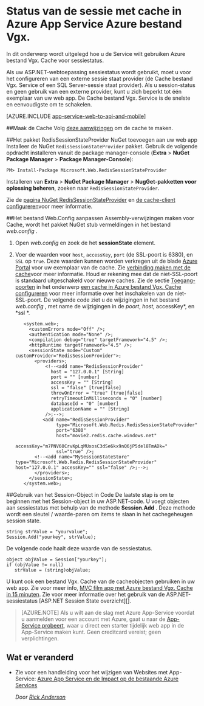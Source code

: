 <properties 
    pageTitle="Status van de sessie met cache in Azure App Service Azure bestand Vgx." 
    description="Informatie over het gebruik van de Cache Azure Service voor de ondersteuning van ASP.NET session state caching." 
    services="app-service\web" 
    documentationCenter=".net" 
    authors="Rick-Anderson" 
    manager="wpickett" 
    editor="none"/>

<tags 
    ms.service="app-service-web" 
    ms.workload="na" 
    ms.tgt_pltfrm="na" 
    ms.devlang="dotnet" 
    ms.topic="get-started-article" 
    ms.date="06/27/2016" 
    ms.author="riande"/>


# <a name="session-state-with-azure-redis-cache-in-azure-app-service"></a>Status van de sessie met cache in Azure App Service Azure bestand Vgx.


In dit onderwerp wordt uitgelegd hoe u de Service wilt gebruiken Azure bestand Vgx. Cache voor sessiestatus.

Als uw ASP.NET-webtoepassing sessiestatus wordt gebruikt, moet u voor het configureren van een externe sessie staat provider (de Cache bestand Vgx. Service of een SQL Server-sessie staat provider). Als u session-status en geen gebruik van een externe provider, kunt u zich beperkt tot één exemplaar van uw web app. De Cache bestand Vgx. Service is de snelste en eenvoudigste om te schakelen.

[AZURE.INCLUDE [app-service-web-to-api-and-mobile](../../includes/app-service-web-to-api-and-mobile.md)] 

##<a id="createcache"></a>Maak de Cache
Volg [deze aanwijzingen](../cache-dotnet-how-to-use-azure-redis-cache.md#create-cache) om de cache te maken.

##<a id="configureproject"></a>Het pakket RedisSessionStateProvider NuGet toevoegen aan uw web app
Installeer de NuGet `RedisSessionStateProvider` pakket.  Gebruik de volgende opdracht installeren vanuit de package manager-console (**Extra** > **NuGet Package Manager** > **Package Manager-Console**):

  `PM> Install-Package Microsoft.Web.RedisSessionStateProvider`
  
Installeren van **Extra** > **NuGet Package Manager** > **NugGet-pakketten voor oplossing beheren**, zoeken naar `RedisSessionStateProvider`.

Zie de [pagina NuGet RedisSessionStateProvider](http://www.nuget.org/packages/Microsoft.Web.RedisSessionStateProvider/ ) en [de cache-client configureren](../cache-dotnet-how-to-use-azure-redis-cache.md#NuGet)voor meer informatie.

##<a id="configurewebconfig"></a>Het bestand Web.Config aanpassen
Assembly-verwijzingen maken voor Cache, wordt het pakket NuGet stub vermeldingen in het bestand *web.config* . 

1. Open *web.config* en zoek de het **sessionState** element.

1. Voer de waarden voor `host`, `accessKey`, `port` (de SSL-poort is 6380), en `SSL` op `true`. Deze waarden kunnen worden verkregen uit de blade [Azure Portal](http://go.microsoft.com/fwlink/?LinkId=529715) voor uw exemplaar van de cache. Zie [verbinding maken met de cache](../cache-dotnet-how-to-use-azure-redis-cache.md#connect-to-cache)voor meer informatie. Houd er rekening mee dat de niet-SSL-poort is standaard uitgeschakeld voor nieuwe caches. Zie de sectie [Toegang-poorten](https://msdn.microsoft.com/library/azure/dn793612.aspx#AccessPorts) in het onderwerp [een cache in Azure bestand Vgx. Cache configureren](https://msdn.microsoft.com/library/azure/dn793612.aspx) voor meer informatie over het inschakelen van de niet-SSL-poort. De volgende code ziet u de wijzigingen in het bestand *web.config* , met name de wijzigingen in de *poort*, *host*, accessKey*, en *ssl *.

          <system.web>;
            <customErrors mode="Off" />;
            <authentication mode="None" />;
            <compilation debug="true" targetFramework="4.5" />;
            <httpRuntime targetFramework="4.5" />;
            <sessionState mode="Custom" customProvider="RedisSessionProvider">;
              <providers>;  
                  <!--<add name="RedisSessionProvider" 
                    host = "127.0.0.1" [String]
                    port = "" [number]
                    accessKey = "" [String]
                    ssl = "false" [true|false]
                    throwOnError = "true" [true|false]
                    retryTimeoutInMilliseconds = "0" [number]
                    databaseId = "0" [number]
                    applicationName = "" [String]
                  />;-->;
                 <add name="RedisSessionProvider" 
                      type="Microsoft.Web.Redis.RedisSessionStateProvider" 
                      port="6380"
                      host="movie2.redis.cache.windows.net" 
                      accessKey="m7PNV60CrvKpLqMUxosC3dSe6kx9nQ6jP5del8TmADk=" 
                      ssl="true" />;
              <!--<add name="MySessionStateStore" type="Microsoft.Web.Redis.RedisSessionStateProvider" host="127.0.0.1" accessKey="" ssl="false" />;-->;
              </providers>;
            </sessionState>;
          </system.web>;


##<a id="usesessionobject"></a>Gebruik van het Session-Object in Code
De laatste stap is om te beginnen met het Session-object in uw ASP.NET-code. U voegt objecten aan sessiestatus met behulp van de methode **Session.Add** . Deze methode wordt een sleutel / waarde-paren om items te slaan in het cachegeheugen session state.

    string strValue = "yourvalue";
    Session.Add("yourkey", strValue);

De volgende code haalt deze waarde van de sessiestatus.

    object objValue = Session["yourkey"];
    if (objValue != null)
       strValue = (string)objValue; 

U kunt ook een bestand Vgx. Cache van de cacheobjecten gebruiken in uw web app. Zie voor meer info, [MVC film app met Azure bestand Vgx. Cache in 15 minuten](https://azure.microsoft.com/blog/2014/06/05/mvc-movie-app-with-azure-redis-cache-in-15-minutes/).
Zie voor meer informatie over het gebruik van de ASP.NET-sessiestatus [ASP.NET Session State overzicht][].

>[AZURE.NOTE] Als u wilt aan de slag met Azure App-Service voordat u aanmelden voor een account met Azure, gaat u naar de [App-Service probeert](http://go.microsoft.com/fwlink/?LinkId=523751), waar u direct een starter tijdelijk web app in de App-Service maken kunt. Geen creditcard vereist; geen verplichtingen.

## <a name="whats-changed"></a>Wat er veranderd
* Zie voor een handleiding voor het wijzigen van Websites met App-Service: [Azure App Service en de Impact op de bestaande Azure Services](http://go.microsoft.com/fwlink/?LinkId=529714)

  *Door [Rick Anderson](https://twitter.com/RickAndMSFT)*
  
  [installed the latest]: http://www.windowsazure.com/downloads/?sdk=net  
  [Overzicht van ASP.NET-sessiestatus]: http://msdn.microsoft.com/library/ms178581.aspx

  [NewIcon]: ./media/web-sites-dotnet-session-state-caching/CacheScreenshot_NewButton.png
  [NewCacheDialog]: ./media/web-sites-dotnet-session-state-caching/CachingScreenshot_CreateOptions.png
  [CacheIcon]: ./media/web-sites-dotnet-session-state-caching/CachingScreenshot_CacheIcon.png
  [NuGetDialog]: ./media/web-sites-dotnet-session-state-caching/CachingScreenshot_NuGet.png
  [OutputConfig]: ./media/web-sites-dotnet-session-state-caching/CachingScreenshot_OC_WebConfig.png
  [CacheConfig]: ./media/web-sites-dotnet-session-state-caching/CachingScreenshot_CacheConfig.png
  [EndpointURL]: ./media/web-sites-dotnet-session-state-caching/CachingScreenshot_EndpointURL.png
  [ManageKeys]: ./media/web-sites-dotnet-session-state-caching/CachingScreenshot_ManageAccessKeys.png
 

